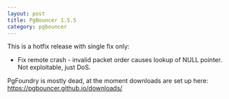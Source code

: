 ```yaml
---
layout: post
title: PgBouncer 1.5.5
category: pgbouncer
---
```


This is a hotfix release with single fix only:

* Fix remote crash - invalid packet order causes lookup of NULL
  pointer.  Not exploitable, just DoS.

PgFoundry is mostly dead, at the moment downloads are set up here:
https://pgbouncer.github.io/downloads/

